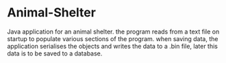 # Animal-Shelter
Java application for an animal shelter. the program reads from a text file on startup to populate various sections of the program.
when saving data, the application serialises the objects and writes the data to a .bin file, later this data is to be saved to a 
database.


